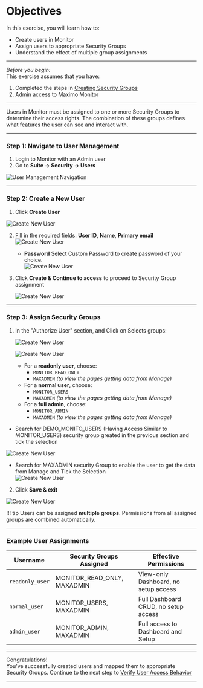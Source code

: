 # Objectives
In this exercise, you will learn how to:

* Create users in Monitor
* Assign users to appropriate Security Groups
* Understand the effect of multiple group assignments

---

*Before you begin:*  
This exercise assumes that you have:

1. Completed the steps in [Creating Security Groups](create_security_groups.md)  
2. Admin access to Maximo Monitor

---

Users in Monitor must be assigned to one or more Security Groups to determine their access rights. The combination of these groups defines what features the user can see and interact with.

---

### Step 1: Navigate to User Management

1. Login to Monitor with an Admin user
2. Go to **Suite → Security → Users**

![User Management Navigation](img/create_users_01.png)</br>

---

### Step 2: Create a New User

1. Click **Create User**

![Create New User](img/create_users_02.png)</br>

2. Fill in the required fields: **User ID**,  **Name**, **Primary email**
   ![Create New User](img/create_users_04.png)</br>

   - **Password** Select Custom Password to create password of your choice.</br>
   ![Create New User](img/create_users_05.png)</br>

3. Click **Create & Continue to access** to proceed to Security Group assignment </br>

   ![Create New User](img/create_users_06.png)</br>



---

### Step 3: Assign Security Groups

1. In the "Authorize User" section, and Click on Selects groups:</br>
   
   ![Create New User](img/create_users_07.png)</br>

   ![Create New User](img/create_users_08.png)</br>

   - For a **readonly user**, choose:  
     - `MONITOR_READ_ONLY`  
     - `MAXADMIN` *(to view the pages getting data from Manage)*
   - For a **normal user**, choose:  
     - `MONITOR_USERS`  
     - `MAXADMIN` *(to view the pages getting data from Manage)*
   - For a **full admin**, choose:  
     - `MONITOR_ADMIN`
     - `MAXADMIN` *(to view the pages getting data from Manage)*

- Search for DEMO_MONITO_USERS (Having Access Similar to MONITOR_USERS) security group greated in the previous section and tick the selection </br>

![Create New User](img/create_users_09.png)</br>

- Search for MAXADMIN security Group to enable the user to get the data from Manage and Tick the Selection </br>
![Create New User](img/create_users_10.png)</br>

2. Click **Save & exit**

![Create New User](img/create_users_11.png)</br>

!!! tip
    Users can be assigned **multiple groups**. Permissions from all assigned groups are combined automatically.

---

### Example User Assignments

| Username       | Security Groups Assigned          | Effective Permissions                         |
|----------------|------------------------------------|------------------------------------------------|
| `readonly_user` | MONITOR_READ_ONLY, MAXADMIN       | View-only Dashboard, no setup access           |
| `normal_user`   | MONITOR_USERS, MAXADMIN           | Full Dashboard CRUD, no setup access           |
| `admin_user`    | MONITOR_ADMIN, MAXADMIN                     | Full access to Dashboard and Setup             |

---

Congratulations!  
You’ve successfully created users and mapped them to appropriate Security Groups. Continue to the next step to [Verify User Access Behavior](user_access_behavior.md)

---
